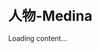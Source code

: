 # 人物-Medina

<script src="https://cdn.jsdelivr.net/npm/js-yaml@4/dist/js-yaml.min.js"></script>
<script src="https://posetmage.com/cdn/js/parser/convertYamlToHtml.js"></script>
<script src="https://posetmage.com/cdn/js/parser/EmbbedHtmlFromYaml.js"></script>

<div yml-path="./character/Medina.yml" html-path="https://shinra.posetmage.com/Grimoire/Forging/Converter/character/basic.html" height="750px">
    Loading content...
</div>
